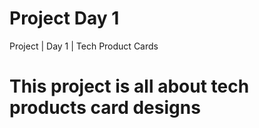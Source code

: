 # Project Day 1
Project | Day 1 | Tech Product Cards
# This project is all about tech products card designs
